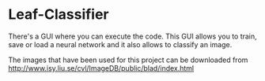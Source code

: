 # Leaf-Classifier

There's a GUI where you can execute the code. 
This GUI allows you to train, save or load a neural network and it also allows to classify an image.

The images that have been used for this project can be downloaded from http://www.isy.liu.se/cvl/ImageDB/public/blad/index.html 

